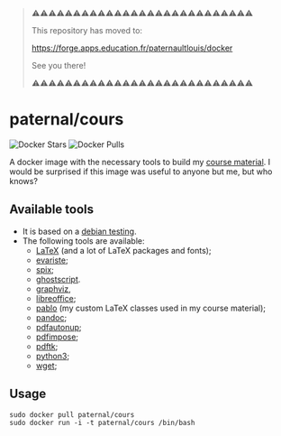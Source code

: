 > ⚠️⚠️⚠️⚠️⚠️⚠️⚠️⚠️⚠️⚠️⚠️⚠️⚠️⚠️⚠️⚠️⚠️⚠️⚠️⚠️⚠️⚠️⚠️⚠️⚠️⚠️⚠️
>
> This repository has moved to:
>
> https://forge.apps.education.fr/paternaultlouis/docker
>
> See you there!
>
> ⚠️⚠️⚠️⚠️⚠️⚠️⚠️⚠️⚠️⚠️⚠️⚠️⚠️⚠️⚠️⚠️⚠️⚠️⚠️⚠️⚠️⚠️⚠️⚠️⚠️⚠️⚠️

paternal/cours
==============

![Docker Stars](https://img.shields.io/docker/stars/paternal/cours.svg)
![Docker Pulls](https://img.shields.io/docker/pulls/paternal/cours.svg)

A docker image with the necessary tools to build my [course material](https://ababsurdo.fr/pedago/cours/). I would be surprised if this image was useful to anyone but me, but who knows?

## Available tools

- It is based on a [debian testing](https://www.debian.org/releases/testing/).
- The following tools are available:
  - [LaTeX](https://www.tug.org/texlive/) (and a lot of LaTeX packages and fonts);
  - [evariste](https://framagit.org/spalax/evariste/);
  - [spix](https://framagit.org/spalax/spix/);
  - [ghostscript](https://packages.debian.org/testing/ghostscript).
  - [graphviz](https://packages.debian.org/testing/graphviz),
  - [libreoffice](https://packages.debian.org/testing/libreoffice);
  - [pablo](https://forge.apps.education.fr/paternaultlouis/pablo) (my custom LaTeX classes used in my course material);
  - [pandoc](https://packages.debian.org/testing/pandoc);
  - [pdfautonup](https://framagit.org/spalax/pdfautonup/);
  - [pdfimpose](https://framagit.org/spalax/pdfimpose/);
  - [pdftk](https://packages.debian.org/testing/pdftk);
  - [python3](https://packages.debian.org/testing/python3);
  - [wget](https://packages.debian.org/testing/wget);

## Usage

    sudo docker pull paternal/cours
    sudo docker run -i -t paternal/cours /bin/bash


